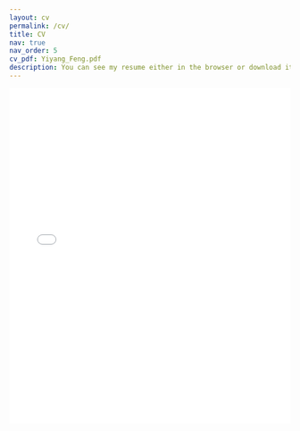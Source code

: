 ```yaml
---
layout: cv
permalink: /cv/
title: CV
nav: true
nav_order: 5
cv_pdf: Yiyang_Feng.pdf
description: You can see my resume either in the browser or download it as a PDF.
---
```


<iframe src="/assets/pdf/Yiyang_Feng.pdf" width="100%" height="600" frameborder="no" border="0" marginwidth="0" marginheight="0"></iframe>